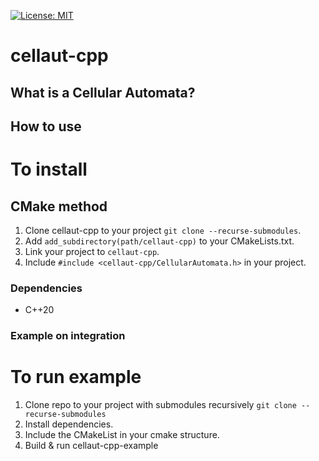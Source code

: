 [![License: MIT](https://img.shields.io/badge/License-MIT-yellow.svg)](https://opensource.org/licenses/MIT)

# cellaut-cpp

## What is a Cellular Automata?


## How to use

# To install
## CMake method
1. Clone cellaut-cpp to your project `git clone --recurse-submodules`.
2. Add `add_subdirectory(path/cellaut-cpp)` to your CMakeLists.txt.
3. Link your project to `cellaut-cpp`.
4. Include `#include <cellaut-cpp/CellularAutomata.h>` in your project.

### Dependencies
- C++20

### Example on integration

# To run example
1. Clone repo to your project with submodules recursively `git clone --recurse-submodules`
2. Install dependencies.
3. Include the CMakeList in your cmake structure.
4. Build & run cellaut-cpp-example

